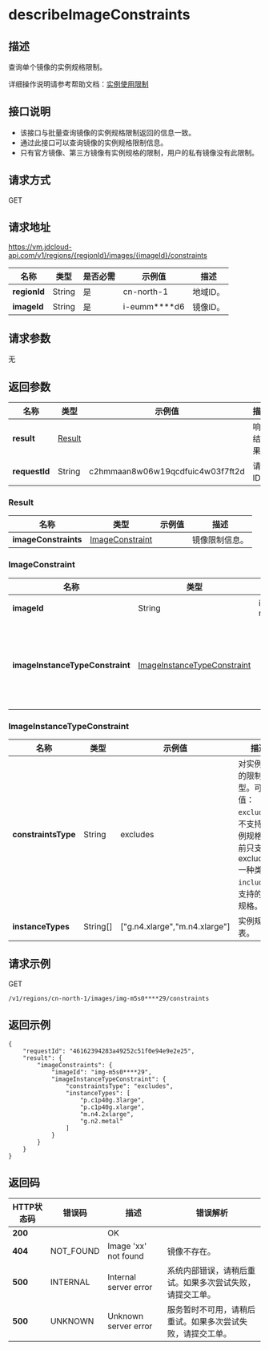 # describeImageConstraints


## 描述

查询单个镜像的实例规格限制。

详细操作说明请参考帮助文档：[实例使用限制](https://docs.jdcloud.com/cn/virtual-machines/restrictions)

## 接口说明
- 该接口与批量查询镜像的实例规格限制返回的信息一致。
- 通过此接口可以查询镜像的实例规格限制信息。
- 只有官方镜像、第三方镜像有实例规格的限制，用户的私有镜像没有此限制。


## 请求方式
GET

## 请求地址
https://vm.jdcloud-api.com/v1/regions/{regionId}/images/{imageId}/constraints

|名称|类型|是否必需|示例值|描述|
|---|---|---|---|---|
|**regionId**|String|是|cn-north-1|地域ID。|
|**imageId**|String|是|i-eumm****d6|镜像ID。|

## 请求参数
无


## 返回参数
|名称|类型|示例值|描述|
|---|---|---|---|
|**result**|[Result](describeImageConstraints#user-content-result)| |响应结果。|
|**requestId**|String|c2hmmaan8w06w19qcdfuic4w03f7ft2d|请求ID。|

### <div id="user-content-result">Result</div>
|名称|类型|示例值|描述|
|---|---|---|---|
|**imageConstraints**|[ImageConstraint](describeImageConstraints#user-content-imageconstraint)| |镜像限制信息。|

### <div id="user-content-imageconstraint">ImageConstraint</div>
|名称|类型|示例值|描述|
|---|---|---|---|
|**imageId**|String|img-m5s0****29|镜像ID。|
|**imageInstanceTypeConstraint**|[ImageInstanceTypeConstraint](describeImageConstraints#user-content-imageinstancetypeconstraint)| |镜像对实例规格的约束信息。|

### <div id="user-content-imageinstancetypeconstraint">ImageInstanceTypeConstraint</div>
|名称|类型|示例值|描述|
|---|---|---|---|
|**constraintsType**|String|excludes|对实例规格的限制类型。可能值：<br>`excludes`：不支持的实例规格，当前只支持 excludes 一种类型。<br>`includes`：支持的实例规格。<br>|
|**instanceTypes**|String[]|\[&quot;g.n4.xlarge&quot;,&quot;m.n4.xlarge&quot;\]|实例规格列表。|


## 请求示例
GET

```
/v1/regions/cn-north-1/images/img-m5s0****29/constraints
```



## 返回示例
```
{
    "requestId": "46162394283a49252c51f0e94e9e2e25", 
    "result": {
        "imageConstraints": {
            "imageId": "img-m5s0****29", 
            "imageInstanceTypeConstraint": {
                "constraintsType": "excludes", 
                "instanceTypes": [
                    "p.c1p40g.3large", 
                    "p.c1p40g.xlarge", 
                    "m.n4.2xlarge", 
                    "g.n2.metal"
                ]
            }
        }
    }
}
```

## 返回码
|HTTP状态码|错误码|描述|错误解析|
|---|---|---|---|
|**200**||OK||
|**404**|NOT_FOUND|Image 'xx' not found|镜像不存在。|
|**500**|INTERNAL|Internal server error|系统内部错误，请稍后重试。如果多次尝试失败，请提交工单。|
|**500**|UNKNOWN|Unknown server error|服务暂时不可用，请稍后重试。如果多次尝试失败，请提交工单。|
